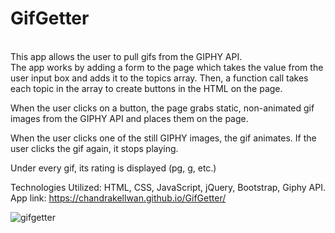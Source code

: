 # GifGetter
<br>
This app allows the user to pull gifs from the GIPHY API.
<br>
The app works by adding a form to the page which takes the value from the user input box and adds it to the topics array. Then, a function call takes each topic in the array to create buttons in the HTML on the page.

When the user clicks on a button, the page grabs static, non-animated gif images from the GIPHY API and places them on the page. 

When the user clicks one of the still GIPHY images, the gif animates. If the user clicks the gif again, it stops playing.

Under every gif, its rating is displayed (pg, g, etc.) 


Technologies Utilized: HTML, CSS, JavaScript, jQuery, Bootstrap, Giphy API.
<br>
App link:
https://chandrakellwan.github.io/GifGetter/
<br>

![gifgetter](https://user-images.githubusercontent.com/25890329/33406236-e28de0e8-d539-11e7-8943-2f13eba809c0.gif)

